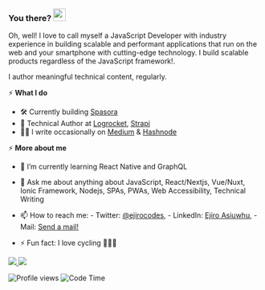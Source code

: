 ### You there? <img src="https://raw.githubusercontent.com/MartinHeinz/MartinHeinz/master/wave.gif" width="25px">
Oh, well! I love to call myself a JavaScript Developer with industry experience in building scalable and performant applications that run on the web and your smartphone with cutting-edge technology. I build scalable products regardless of the JavaScript framework!. 

I author meaningful technical content, regularly.

⚡️ **What I do**
<!--  - 🛠 Frontend Developer at [Codekago Interactive](https://codekago.com/) -->
- 🛠️ Currently building [Spasora](https://spasora.com/)
- 📝 Technical Author at [Logrocket](https://blog.logrocket.com/author/ejiroasiuwhu/), [Strapi](https://strapi.io/blog/build-a-to-do-app-with-svelte-strapi-tailwind-css)  
- ✍🏾 I write occasionally on [Medium](https://medium.com/@ejirocodes) & [Hashnode](https://ejiro.hashnode.dev/) 

⚡️ **More about me**
- 🌱 I’m currently learning React Native and GraphQL
- 💬 Ask me about anything about JavaScript, React/Nextjs, Vue/Nuxt, Ionic Framework, Nodejs, SPAs, PWAs, Web Accessibility, Technical Writing 
- 📫 How to reach me: - Twitter: [@ejirocodes](https://twitter.com/ejirocodes), - LinkedIn: [Ejiro Asiuwhu](https://www.linkedin.com/in/ejiro-asiuwhu), - Mail: [Send a mail!](mailto:ejiroasiuwhu10@gmail.com)

- ⚡ Fun fact: I love cycling 🚴🏾‍♂️


<!-- <p>
  <img src="https://github-readme-stats.vercel.app/api?username=ejirocodes&show_icons=true&theme=vue&line_height=52&count_private=true" />
  <img width="37.2%" src="https://github-readme-stats.vercel.app/api/top-langs/?username=ejirocodes&count_private=true&theme=vue&line_height=55">
</p> -->

<div>
  <a href="/" align="left">
    <img src="https://github-readme-stats.vercel.app/api/top-langs/?username=ejirocodes&text_color=586069&layout=compact&hide_border=true&bg_color=fff&title_color=0366d6&count_private=true&include_all_commits=true" />
  </a>

  <a href="/" align="right">
    <img src="https://github-readme-stats.vercel.app/api?username=ejirocodes&count_private=true&show_icons=true&icon_color=222&title_color=0366d6&text_color=586069&bg_color=fff&hide=issues&hide_border=true&include_all_commits=true" />
  </a>
</div>

![Profile views](https://gpvc.arturio.dev/ejirocodes)
![Code Time](https://img.shields.io/endpoint?style=flat&url=https://codetime-api.datreks.com/badge/1871?logoColor=white%26project=%26recentMS=0%26showProject=false)


